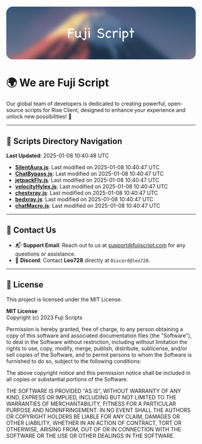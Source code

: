 ![Banner](.github/b.webp)

# 🌍 **We are Fuji Script**

Our global team of developers is dedicated to creating powerful, open-source scripts for Rise Client, designed to enhance your experience and unlock new possibilities! 🌟

---
<!-- SCRIPTS_NAVIGATION_START -->
## 📂 **Scripts Directory Navigation**

**Last Updated**: 2025-01-08 10:40:48 UTC

- **[SilentAura.js](scripts/SilentAura.js)**: Last modified on 2025-01-08 10:40:47 UTC
- **[ChatBypass.js](scripts/ChatBypass.js)**: Last modified on 2025-01-08 10:40:47 UTC
- **[jetpackFly.js](scripts/jetpackFly.js)**: Last modified on 2025-01-08 10:40:47 UTC
- **[velocityHylex.js](scripts/velocityHylex.js)**: Last modified on 2025-01-08 10:40:47 UTC
- **[chestxray.js](scripts/chestxray.js)**: Last modified on 2025-01-08 10:40:47 UTC
- **[bedxray.js](scripts/bedxray.js)**: Last modified on 2025-01-08 10:40:47 UTC
- **[chatMacro.js](scripts/chatMacro.js)**: Last modified on 2025-01-08 10:40:47 UTC

<!-- SCRIPTS_NAVIGATION_END -->

---

## 💬 **Contact Us**  
- 📬 **Support Email**: Reach out to us at [support@fujiscript.com](mailto:support@fujiscript.com) for any questions or assistance.  
- 💬 **Discord**: Contact **Leo728** directly at `Discord@leo728`.

---

## 📜 **License**

This project is licensed under the MIT License.  

**MIT License**  
Copyright (c) 2023 Fuji Scripts  

Permission is hereby granted, free of charge, to any person obtaining a copy of this software and associated documentation files (the "Software"), to deal in the Software without restriction, including without limitation the rights to use, copy, modify, merge, publish, distribute, sublicense, and/or sell copies of the Software, and to permit persons to whom the Software is furnished to do so, subject to the following conditions:  

The above copyright notice and this permission notice shall be included in all copies or substantial portions of the Software.  

THE SOFTWARE IS PROVIDED "AS IS", WITHOUT WARRANTY OF ANY KIND, EXPRESS OR IMPLIED, INCLUDING BUT NOT LIMITED TO THE WARRANTIES OF MERCHANTABILITY, FITNESS FOR A PARTICULAR PURPOSE AND NONINFRINGEMENT. IN NO EVENT SHALL THE AUTHORS OR COPYRIGHT HOLDERS BE LIABLE FOR ANY CLAIM, DAMAGES OR OTHER LIABILITY, WHETHER IN AN ACTION OF CONTRACT, TORT OR OTHERWISE, ARISING FROM, OUT OF OR IN CONNECTION WITH THE SOFTWARE OR THE USE OR OTHER DEALINGS IN THE SOFTWARE.  

